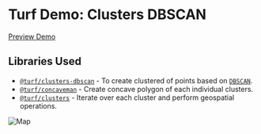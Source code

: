 # Turf Demo: Clusters DBSCAN

[Preview Demo](https://deniscarriere.github.io/turf-example-clusters-dbscan/)

## Libraries Used

- [`@turf/clusters-dbscan`](https://github.com/Turfjs/turf/pull/851) - To create clustered of points based on [`DBSCAN`](https://en.wikipedia.org/wiki/DBSCAN).
- [`@turf/concaveman`](github.com/mapbox/concaveman) - Create concave polygon of each individual clusters.
- [`@turf/clusters`](https://github.com/Turfjs/turf/pull/847) - Iterate over each cluster and perform geospatial operations.

![Map](https://user-images.githubusercontent.com/550895/28441275-ff84f2ba-6d77-11e7-9111-dd2a86de1ebb.png)
